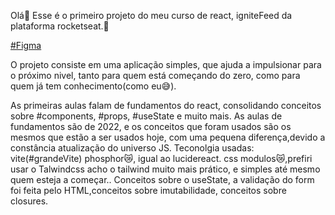 Olá🖖
Esse é o primeiro projeto do meu curso de react, igniteFeed da plataforma rocketseat.🚀

[#Figma](https://www.figma.com/community/file/1113573231685349036/ignite-feed)

O projeto consiste em uma aplicação simples, que ajuda a impulsionar para o próximo nivel, tanto para quem está começando do zero, como para quem já tem conhecimento(como eu😅).

As primeiras aulas falam de fundamentos do react, consolidando conceitos sobre #components, #props, #useState e muito mais.
As aulas de fundamentos são de 2022, e os conceitos que foram usados são os mesmos que estão a ser usados hoje, com uma pequena diferença,devido a constância atualização do universo JS.
Teconolgia usadas:
vite(#grandeVite)
phosphor😿, igual ao lucidereact.
css modulos😿,prefiri usar o Talwindcss acho o tailwind muito mais prático, e simples até mesmo quem esteja a começar..
Conceitos sobre o useState, a validação do form foi feita pelo HTML,conceitos sobre imutabilidade, conceitos sobre closures.
